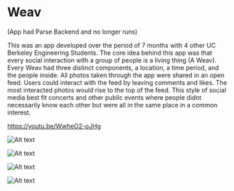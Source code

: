 # Weav

 (App had Parse Backend and no longer runs)


This was an app developed over the period of 7 months with 4 other UC Berkeley Engineering Students.
The core idea behind this app was that every social interaction with a group of people is a living thing (A Weav). Every Weav had three distinct components, a location, a time period, and the people inside. All photos taken through the app were shared in an open feed. Users could interact with the feed by leaving comments and likes. The most interacted photos would rise to the top of the feed. This style of social media best fit concerts and other public events where people didnt necessarily know each other but were all in the same place in a common interest.   

https://youtu.be/WwheO2-oJHg

![Alt text](https://user-images.githubusercontent.com/10662653/29693043-482cec3a-88e8-11e7-89a9-5c68d1c0727b.jpg  "Itunes Connect")

![Alt text](https://user-images.githubusercontent.com/10662653/29693045-4aa5a8bc-88e8-11e7-8cc9-895cadc6da82.jpg  "Itunes Connect")

![Alt text](https://user-images.githubusercontent.com/10662653/29693047-4c0605b2-88e8-11e7-9aed-837e862f6cce.jpg  "Itunes Connect")

![Alt text](https://user-images.githubusercontent.com/10662653/29693044-496b4f88-88e8-11e7-9e00-6fa313701c5b.jpg  "Itunes Connect")



